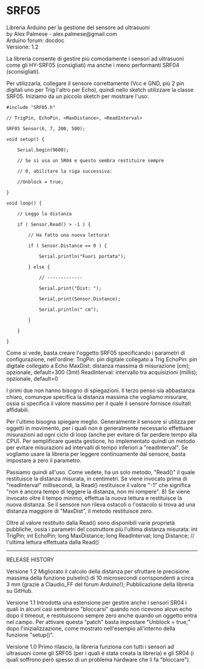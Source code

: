 # SRF05
<p>Libreria Arduino per la gestione del sensore ad ultrasuoni<br />
by Alex Palmese - alex.palmese@gmail.com<br />
Arduino forum: docdoc<br />
Versione: 1.2<br />
</p>
<p>La libreria consente di gestire più comodamente i sensori ad ultrasuoni come gli HY-SRF05 (consigliati) ma anche i meno performanti SRF04 (sconsigliati).</p>
<p>Per utilizzarla, collegare il sensore correttamente (Vcc e GND, più 2 pin digitali uno per Trig l'altro per Echo), quindi nello sketch utilizzare la classe SRF05. Iniziamo da un piccolo sketch per mostrare l'uso:</p>
<p>
<code>#include "SRF05.h"<br />
// TrigPin, EchoPin, &lt;MaxDistance&gt;, &lt;ReadInterval&gt;<br />
SRF05 Sensor(6, 7, 200, 500);<br />
void setup() {<br />
    Serial.begin(9600);<br />
    // Se si usa un SR04 e questo sembra restituire sempre <br />
    // 0, abilitare la riga successiva:<br />
    //Unblock = true;<br />
}<br />
void loop() {<br />
    // Leggo la distanza<br />
    if ( Sensor.Read() &gt; -1 ) {<br />
        // Ha fatto una nuova lettura!<br />
        if ( Sensor.Distance == 0 ) {<br />
            Serial.println("Fuori portata");<br />
        } else {<br />
            // -------------<br />
            Serial.print("Dist: ");<br />
            Serial.print(Sensor.Distance);<br />
            Serial.println(" cm");<br />
        }<br />
    }<br />
}<br /></code></p>
<p>Come si vede, basta creare l'oggetto SRF05 specificando i parametri di configurazione, nell'ordine:
  TrigPin: pin digitale collegato a Trig
  EchoPin: pin digitale collegato a Echo
  MaxDist: distanza massima di misurazione (cm); opzionale, default=300 (3mt) 
  ReadInterval: intervallo tra acquisizioni (millis); opzionale, default=0
</p>
I primi due non hanno bisogno di spiegazioni. 
Il terzo penso sia abbastanza chiaro, comunque specifica la distanza massima che vogliamo misurare, ossia si specifica il valore massimo per il quale il sensore fornisce risultati affidabili.

Per l'ultimo bisogna spiegare meglio. Generalmente il sensore si utilizza per oggetti in movimento, per i quali non è generalmente necessario effettuare misurazioni ad ogni ciclo di loop (anche per evitare di far perdere tempo alla CPU). Per semplificare questa gestione, ho implementato quindi un metodo per evitare misurazioni ad intervalli di tempo inferiori a "readInterval". Se vogliamo usare la libreria per leggere continuamente dal sensore, basta impostare a zero il parametro.

Passiamo quindi all'uso. 
Come vedete, ha un solo metodo, "Read()" il quale restituisce la distanza misurata, in centimetri. 
Se viene invocato prima di "readInterval" millisecondi, la Read() restituisce il valore "-1" che significa "non è ancora tempo di leggere la distanza, non mi rompere". 8) 
Se viene invocato oltre il tempo minimo, effettua la nuova lettura e restituisce la nuova distanza. 
Se il sensore non rileva ostacoli o l'ostacolo si trova ad una distanza maggiore di "MaxDist", il metodo restituisce zero.

Oltre al valore restituito dalla Read() sono disponibili varie proprietà pubbliche, ossia i parametri del costruttore più l'ultima distanza misurata:
  int TrigPin;
  int EchoPin;
  long MaxDistance;
  long ReadInterval;
  long Distance; // l'ultima lettura effettuata dalla Read()

------------------------------------------------
RELEASE HISTORY

Versione 1.2
Migliorato il calcolo della distanza per sfruttare le precisione massima della funzione pulseIn() di 10 microsecondi corrispondenti a circa 3 mm (grazie a Claudio_FF del forum Arduino!); Pubblicazione della libreria su GitHub.

Versione 1.1
Introdotta una estensione per gestire anche i sensori SR04 i quali in alcuni casi sembrano "bloccarsi" quando non ricevono alcun echo dopo il timeout, e restituiscono sempre zero anche quando un oggetto entra nel campo. Per attivare questa "patch" basta impostare "Unblock = true;" dopo l'inizializzazione, come mostrato nell'esempio all'interno della funzione "setup()".

Versione 1.0
Primo rilascio, la libreria funziona con tutti i sensori ad ultrasuoni come gli SRF05 (per i quali è stata creata la libreria) e gli SR04 (i quali soffrono però spesso di un problema hardware che li fa "bloccare").

